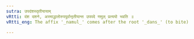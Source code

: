 ```yaml
---
sutra: उपदंशस्तृतीयायाम्
vRtti: दंश दशने, अस्माद्धातोरुपपूर्वात्तृतीयान्त उपपदे णमुल् प्रत्ययो भवति ॥
vRtti_eng: The affix '_namul_' comes after the root '_dans_' (to bite) preceded by the preposition '_upa_'; when a word ending with the third case-affix is in composition with it.

---
```

